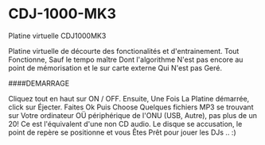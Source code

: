 # CDJ-1000-MK3
Platine virtuelle CDJ1000MK3

Platine virtuelle de décourte des fonctionalités et d'entrainement. Tout Fonctionne, Sauf le tempo maître Dont l'algorithme N'est pas encore au point de mémorisation et le sur carte externe Qui N'est pas Geré.

####DEMARRAGE

Cliquez tout en haut sur ON / OFF. Ensuite, Une Fois La Platine démarrée, click sur Éjecter. Faites Ok Puis Choose Quelques fichiers MP3 se trouvant sur Votre ordinateur OÜ périphérique de l'ONU (USB, Autre), pas plus de un 20! Ce est l'équivalent d'une non CD audio. Le disque se accusation, le point de repère se positionne et vous Êtes Prêt pour jouer les DJs .. :)
